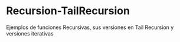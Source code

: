 # Recursion-TailRecursion
Ejemplos de funciones Recursivas, sus versiones en Tail Recursion y versiones iterativas
